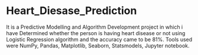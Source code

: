 # Heart_Diesase_Prediction
It is a Predictive Modelling and Algorithm Development project in which i have  Determined whether the person is having heart disease or not using Logistic Regression algorithm and the accuracy came to be 81%. Tools used were NumPy, Pandas, Matplotlib, Seaborn, Statsmodels, Jupyter notebook.
